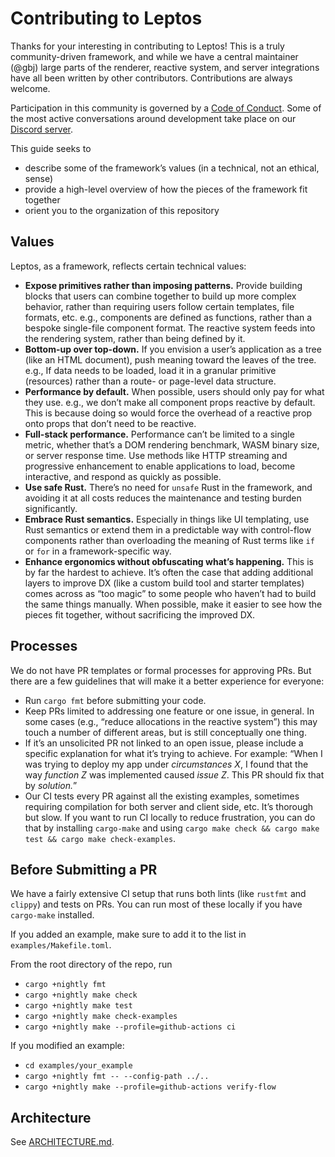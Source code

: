 # Contributing to Leptos

Thanks for your interesting in contributing to Leptos! This is a truly
community-driven framework, and while we have a central maintainer (@gbj)
large parts of the renderer, reactive system, and server integrations have
all been written by other contributors. Contributions are always welcome.

Participation in this community is governed by a [Code of Conduct](./CODE_OF_CONDUCT.md).
Some of the most active conversations around development take place on our
[Discord server](https://discord.gg/YdRAhS7eQB).

This guide seeks to

- describe some of the framework’s values (in a technical, not an ethical, sense)
- provide a high-level overview of how the pieces of the framework fit together
- orient you to the organization of this repository

## Values

Leptos, as a framework, reflects certain technical values:

- **Expose primitives rather than imposing patterns.** Provide building blocks
  that users can combine together to build up more complex behavior, rather than
  requiring users follow certain templates, file formats, etc. e.g., components
  are defined as functions, rather than a bespoke single-file component format.
  The reactive system feeds into the rendering system, rather than being defined
  by it.
- **Bottom-up over top-down.** If you envision a user’s application as a tree
  (like an HTML document), push meaning toward the leaves of the tree. e.g., If data
  needs to be loaded, load it in a granular primitive (resources) rather than a
  route- or page-level data structure.
- **Performance by default.** When possible, users should only pay for what they
  use. e.g., we don’t make all component props reactive by default. This is
  because doing so would force the overhead of a reactive prop onto props that don’t
  need to be reactive.
- **Full-stack performance.** Performance can’t be limited to a single metric,
  whether that’s a DOM rendering benchmark, WASM binary size, or server response
  time. Use methods like HTTP streaming and progressive enhancement to enable
  applications to load, become interactive, and respond as quickly as possible.
- **Use safe Rust.** There’s no need for `unsafe` Rust in the framework, and
  avoiding it at all costs reduces the maintenance and testing burden significantly.
- **Embrace Rust semantics.** Especially in things like UI templating, use Rust
  semantics or extend them in a predictable way with control-flow components
  rather than overloading the meaning of Rust terms like `if` or `for` in a
  framework-specific way.
- **Enhance ergonomics without obfuscating what’s happening.** This is by far
  the hardest to achieve. It’s often the case that adding additional layers to
  improve DX (like a custom build tool and starter templates) comes across as
  “too magic” to some people who haven’t had to build the same things manually.
  When possible, make it easier to see how the pieces fit together, without
  sacrificing the improved DX.

## Processes

We do not have PR templates or formal processes for approving PRs. But there
are a few guidelines that will make it a better experience for everyone:

- Run `cargo fmt` before submitting your code.
- Keep PRs limited to addressing one feature or one issue, in general. In some
  cases (e.g., “reduce allocations in the reactive system”) this may touch a number
  of different areas, but is still conceptually one thing.
- If it’s an unsolicited PR not linked to an open issue, please include a
  specific explanation for what it’s trying to achieve. For example: “When I
  was trying to deploy my app under _circumstances X_, I found that the way
  _function Z_ was implemented caused _issue Z_. This PR should fix that by
  _solution._”
- Our CI tests every PR against all the existing examples, sometimes requiring
  compilation for both server and client side, etc. It’s thorough but slow. If
  you want to run CI locally to reduce frustration, you can do that by installing
  `cargo-make` and using `cargo make check && cargo make test && cargo make
check-examples`.

## Before Submitting a PR

We have a fairly extensive CI setup that runs both lints (like `rustfmt` and `clippy`) 
and tests on PRs. You can run most of these locally if you have `cargo-make` installed.

If you added an example, make sure to add it to the list in `examples/Makefile.toml`.

From the root directory of the repo, run 
- `cargo +nightly fmt`
- `cargo +nightly make check`
- `cargo +nightly make test`
- `cargo +nightly make check-examples`
- `cargo +nightly make --profile=github-actions ci`

If you modified an example:
- `cd examples/your_example`
- `cargo +nightly fmt -- --config-path ../..`
- `cargo +nightly make --profile=github-actions verify-flow`

## Architecture

See [ARCHITECTURE.md](./ARCHITECTURE.md).
